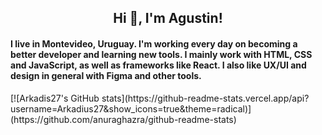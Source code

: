 <h2 align="center">Hi 👋, I'm Agustin!</h2>
<h4>I live in Montevideo, Uruguay. I'm working every day on becoming a better developer and learning new tools. I mainly work with HTML, CSS and JavaScript, as well as frameworks like React. I also like UX/UI and design in general with Figma and other tools.</h4>
<!-- STATS FROM https://github.com/anuraghazra/github-readme-stats -->
[![Arkadis27's GitHub stats](https://github-readme-stats.vercel.app/api?username=Arkadius27&show_icons=true&theme=radical)](https://github.com/anuraghazra/github-readme-stats)
